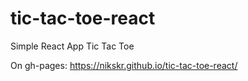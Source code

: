 # tic-tac-toe-react

Simple React App Tic Tac Toe

On gh-pages:
https://nikskr.github.io/tic-tac-toe-react/
